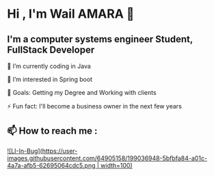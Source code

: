 # Hi , I'm Wail AMARA 👋

## I'm a computer systems engineer Student, FullStack Developer

🌱 I’m currently coding in Java

👀 I’m interested in Spring boot

🥅 Goals: Getting my Degree and Working with clients

⚡ Fun fact:  I'll become a business owner in the next few years

## 📫 How to reach me :

[![LI-In-Bug](https://user-images.githubusercontent.com/64905158/199036948-5bfbfa84-a01c-4a7a-afb5-62695064cdc5.png  | width=100)](https://www.linkedin.com/in/wail-amara-9526a9224/)


